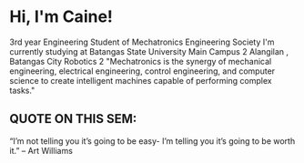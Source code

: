 # Hi, I'm Caine!

3rd year Engineering Student of Mechatronics Engineering Society
I'm currently studying at Batangas State University Main Campus 2 Alangilan , Batangas City
Robotics 2
"Mechatronics is the synergy of mechanical engineering, electrical engineering, control engineering, and computer science to create intelligent machines capable of performing complex tasks."
## QUOTE ON THIS SEM:
“I’m not telling you it’s going to be easy- I’m telling you it’s going to be worth it.” – Art Williams
